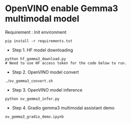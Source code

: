 # OpenVINO enable Gemma3 multimodal model

Requirement : Init environment 
```
pip install -r requirements.txt
```
- Step 1. HF model downloading 

```
python hf_gemma3_download.py
# Need to use HF access token for the code below to run.
```
- Step 2. OpenVINO model convert 
```
./ov_gemma3_convert.sh
```
- Step 3. OpenVINO model inference
```
python ov_gemma3_infer.py
```
- Step 4. Gradio gemma3 multimodal assistant demo 
```
ov_gemma3_gradio_demo.ipynb
```